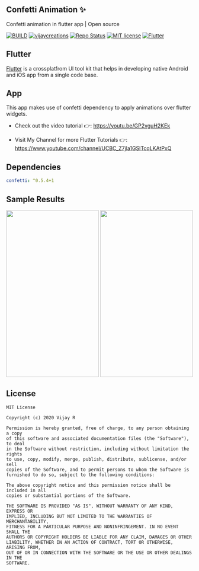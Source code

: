 ## Confetti Animation ✨

Confetti animation in flutter app | Open source

[![BUILD](https://img.shields.io/badge/Build-Passing-<COLOR>.svg)](https://github.com/vijayinyoutube/confetti)  [![vijaycreations](https://img.shields.io/website-up-vijaycreations-green-orange/http/cv.lbesson.qc.to.svg)](https://www.youtube.com/channel/UCBC_Z7jla1GSITcqLKAtPxQ) [![Repo Status](https://img.shields.io/badge/RepoStatus-Active-blue.svg)](https://github.com/vijayinyoutube/confetti) [![MIT license](https://img.shields.io/badge/License-MIT-red.svg)](https://github.com/vijayinyoutube/confetti) [![Flutter](https://img.shields.io/badge/Built_using-Flutter-blue.svg)](https://github.com/vijayinyoutube/confetti)


## Flutter
[Flutter](https://flutter.dev/) is a crossplatfrom UI tool kit that helps in developing native Android and iOS app from a single code base.


## App

This app makes use of confetti dependency to apply animations over flutter widgets.

* Check out the video tutorial 👉: https://youtu.be/GP2vguH2KEk

* Visit My Channel for more Flutter Tutorials 👉: https://www.youtube.com/channel/UCBC_Z7jla1GSITcqLKAtPxQ 


## Dependencies

```pubspec.yaml
confetti: ^0.5.4+1
```

## Sample Results


<img src="https://user-images.githubusercontent.com/58719230/90594463-1baa9000-e208-11ea-8c8a-ad64155038bd.png" width="250" height="450"> <img src="https://user-images.githubusercontent.com/58719230/90594485-29601580-e208-11ea-83c4-79c9c425ea9f.png" width="250" height="450">

## License 
```
MIT License

Copyright (c) 2020 Vijay R

Permission is hereby granted, free of charge, to any person obtaining a copy
of this software and associated documentation files (the "Software"), to deal
in the Software without restriction, including without limitation the rights
to use, copy, modify, merge, publish, distribute, sublicense, and/or sell
copies of the Software, and to permit persons to whom the Software is
furnished to do so, subject to the following conditions:

The above copyright notice and this permission notice shall be included in all
copies or substantial portions of the Software.

THE SOFTWARE IS PROVIDED "AS IS", WITHOUT WARRANTY OF ANY KIND, EXPRESS OR
IMPLIED, INCLUDING BUT NOT LIMITED TO THE WARRANTIES OF MERCHANTABILITY,
FITNESS FOR A PARTICULAR PURPOSE AND NONINFRINGEMENT. IN NO EVENT SHALL THE
AUTHORS OR COPYRIGHT HOLDERS BE LIABLE FOR ANY CLAIM, DAMAGES OR OTHER
LIABILITY, WHETHER IN AN ACTION OF CONTRACT, TORT OR OTHERWISE, ARISING FROM,
OUT OF OR IN CONNECTION WITH THE SOFTWARE OR THE USE OR OTHER DEALINGS IN THE
SOFTWARE.

```
